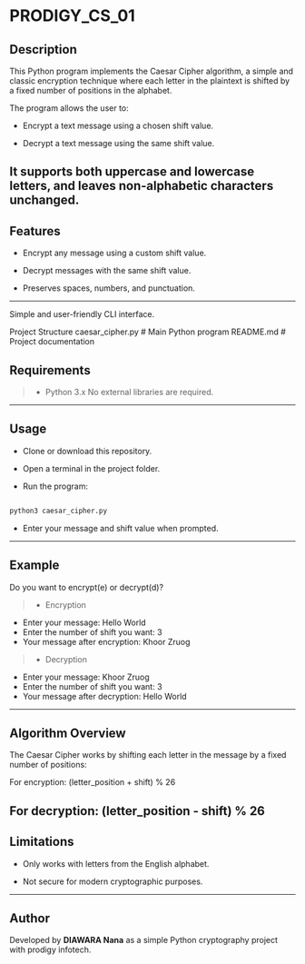 # PRODIGY_CS_01

## Description

This Python program implements the Caesar Cipher algorithm, a simple and classic encryption technique where each letter in the plaintext is shifted by a fixed number of positions in the alphabet.

The program allows the user to:

- Encrypt a text message using a chosen shift value.

- Decrypt a text message using the same shift value.

It supports both uppercase and lowercase letters, and leaves non-alphabetic characters unchanged.
---
## Features

- Encrypt any message using a custom shift value.

- Decrypt messages with the same shift value.

- Preserves spaces, numbers, and punctuation.
---

Simple and user-friendly CLI interface.

Project Structure caesar_cipher.py # Main Python program README.md # Project documentation

## Requirements

> - Python 3.x No external libraries are required.
---

## Usage

- Clone or download this repository.

- Open a terminal in the project folder.

- Run the program:
```bash

python3 caesar_cipher.py
```

- Enter your message and shift value when prompted.
---

## Example

Do you want to encrypt(e) or decrypt(d)?

> - Encryption

- Enter your message: Hello World
- Enter the number of shift you want: 3
- Your message after encryption: Khoor Zruog

> - Decryption

- Enter your message: Khoor Zruog
- Enter the number of shift you want: 3 
- Your message after decryption: Hello World
---

## Algorithm Overview

The Caesar Cipher works by shifting each letter in the message by a fixed number of positions:

For encryption: (letter_position + shift) % 26

For decryption: (letter_position - shift) % 26
---

## Limitations

- Only works with letters from the English alphabet.

- Not secure for modern cryptographic purposes.
---

## Author

Developed by **DIAWARA Nana** as a simple Python cryptography project with prodigy infotech.
